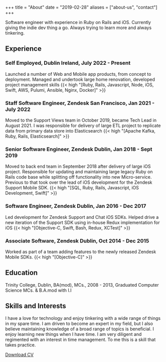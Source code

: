 +++
title = "About"
date = "2019-02-28"
aliases = ["about-us", "contact"]
+++

Software engineer with experience in Ruby on Rails and iOS. Currently giving the indie dev thing a go. Always trying to learn more and always tinkering.
## Experience

### Self Employed, Dublin Ireland, July 2022 - Present
Launched a number of Web and Mobile app products, from concept to deployment. Managed and undertook large home renovation, developed project management skills {{< high "[Ruby, Rails, Javascript, Node, iOS, Swift, AWS, Pulumi, Ansible, Nginx, Docker]" >}}

### Staff Software Engineer, Zendesk San Francisco, Jan 2021 - July 2022 
Moved to the Support Views team in October 2019, became Tech Lead in August 2021. I was responsible for delivery of large ETL project to replicate data from primary data store into Elasticsearch {{< high "[Apache Kafka, Ruby, Rails, Elasticsearch]" >}} 

### Senior Software Engineer, Zendesk Dublin, Jan 2018 - Sept 2019 
Moved to back end team in September 2018 after delivery of large iOS project. Responsible for updating and maintaining large legacy Ruby on Rails code base while splitting off functionality into new Micro-service. Previous to that took over the lead of iOS development for the Zendesk Support Mobile SDK. {{< high "[SQL, Ruby, Rails, Javascript, iOS Development, Swift]" >}}

### Software Engineer, Zendesk Dublin, Jan 2016 - Dec 2017 
Led development for Zendesk Support and Chat iOS SDKs. Helped drive a new iteration of the Support SDK using in-house Redux implementation for iOS {{< high "[Objective-C, Swift, Bash, Redux, XCTest]" >}}

### Associate Software, Zendesk Dublin, Oct 2014 - Dec 2015 
Worked as part of a team adding features to the newly released Zendesk Mobile SDKs. {{< high "[Objective-C]" >}}

## Education

Trinity College, Dublin, BA(mod), MCs., 2008 - 2013, Graduated Computer Science MCs. & B.A.mod with I.I

## Skills and Interests

I have a love for technology and enjoy tinkering with a wide range of things in my spare time. I am driven to become an expert in my field, but I also believe maintaining knowledge of a broad range of topics is beneficial. I enjoy learning new things when I have time. I am very diligent and regimented with an interest in time management. To me this is a skill that takes practice.

[Download CV](/pdf/cv.pdf)

